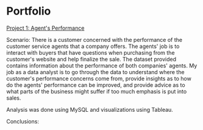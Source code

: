 # Portfolio
[Project 1: Agent's Performance](https://github.com/ElvisTorres/Agents_Performance)

Scenario: There is a customer concerned with the performance of the customer service agents that a company offers. 
The agents' job is to interact with buyers that have questions when purchasing from the customer's website and help finalize the sale. 
The dataset provided contains information about the performance of both companies' agents. 
My job as a data analyst is to go through the data to understand where the customer's performance concerns come from, 
  provide insights as to how do the agents' performance can be improved, 
  and provide advice as to what parts of the business might suffer if too much emphasis is put into sales.

Analysis was done using MySQL and visualizations using Tableau.

Conclusions:
